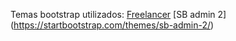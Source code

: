 Temas bootstrap utilizados: 
[Freelancer](http://startbootstrap.com/template-overviews/freelancer/) 
[SB admin 2] (https://startbootstrap.com/themes/sb-admin-2/)
